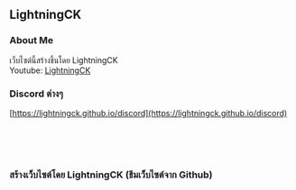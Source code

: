 ## LightningCK
### About Me

เว็บไซต์นี้สร้างขึ้นโดย LightningCK<br/>
Youtube: [LightningCK](https://www.youtube.com/channel/UCvm-Da5-7E9tiudZFE2SKEw)<br/>

### Discord ต่างๆ
[https://lightningck.github.io/discord](https://lightningck.github.io/discord)<br/>
<br/>
<br/>
<br/>
<br/>
### สร้างเว็บไซต์โดย LightningCK (ธีมเว็บไซต์จาก Github)

